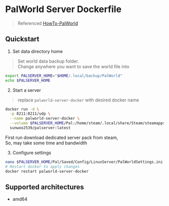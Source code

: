 # PalWorld Server Dockerfile
> Referenced [HowTo-PalWorld](https://github.com/A1RM4X/HowTo-Palworld.git)

## Quickstart

1. Set data directory home
> Set world data backup folder. <br>
> Change anywhere you want to save the world file into
```bash
export PALSERVER_HOME="$HOME/.local/backup/PalWorld"
echo $PALSERVER_HOME
```

2. Start a server
> replace `palworld-server-docker` with desired docker name
```bash
docker run -d \
  -p 8211:8211/udp \
  --name palworld-server-docker \
  --volume $PALSERVER_HOME/Pal:/home/steam/.local/share/Steam/steamapps/common/PalServer/Pal \
  sunwoo2539/palserver:latest
```
First run download dedicated server pack from steam, <br>
So, may take some time and bandwidth

3. Configure settings
```bash
nano $PALSERVER_HOME/Pal/Saved/Config/LinuxServer/PalWorldSettings.ini
# Restart docker to apply changes
docker restart palworld-server-docker
```

## Supported architectures
- amd64
